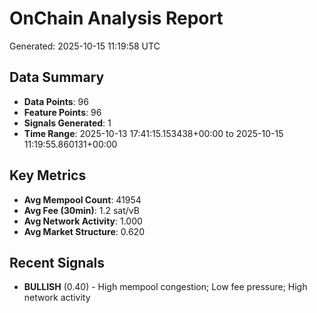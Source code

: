 # OnChain Analysis Report
Generated: 2025-10-15 11:19:58 UTC

## Data Summary
- **Data Points**: 96
- **Feature Points**: 96
- **Signals Generated**: 1
- **Time Range**: 2025-10-13 17:41:15.153438+00:00 to 2025-10-15 11:19:55.860131+00:00

## Key Metrics
- **Avg Mempool Count**: 41954
- **Avg Fee (30min)**: 1.2 sat/vB
- **Avg Network Activity**: 1.000
- **Avg Market Structure**: 0.620

## Recent Signals
- **BULLISH** (0.40) - High mempool congestion; Low fee pressure; High network activity

